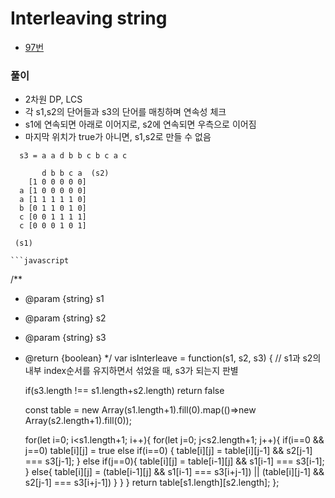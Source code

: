 # Interleaving string
 - [97번](https://leetcode.com/problems/interleaving-string/)


### 풀이
  - 2차원 DP, LCS
  - 각 s1,s2의 단어들과 s3의 단어를 매칭하며 연속성 체크
  - s1에 연속되면 아래로 이어지로, s2에 연속되면 우측으로 이어짐
  - 마지막 위치가 true가 아니면, s1,s2로 만들 수 없음

```
  s3 = a a d b b c b c a c

       d b b c a  (s2)
    [1 0 0 0 0 0]
  a [1 0 0 0 0 0]
  a [1 1 1 1 1 0]
  b [0 1 1 0 1 0]
  c [0 0 1 1 1 1]
  c [0 0 0 1 0 1]

 (s1)

```
    ```javascript
  /**
   * @param {string} s1
   * @param {string} s2
   * @param {string} s3
   * @return {boolean}
   */
  var isInterleave = function(s1, s2, s3) {
      // s1과 s2의 내부 index순서를 유지하면서 섞었을 때, s3가 되는지 판별

      if(s3.length !== s1.length+s2.length) return false

      const table = new Array(s1.length+1).fill(0).map(()=>new Array(s2.length+1).fill(0));

      for(let i=0; i<s1.length+1; i++){
          for(let j=0; j<s2.length+1; j++){
              if(i==0 && j==0) table[i][j] = true
              else if(i==0) {
                table[i][j] = table[i][j-1] && s2[j-1] === s3[j-1];
              }
              else if(j==0){
                table[i][j] = table[i-1][j] && s1[i-1] === s3[i-1];
              }
              else{
                  table[i][j] = (table[i-1][j] && s1[i-1] === s3[i+j-1]) || (table[i][j-1] && s2[j-1] === s3[i+j-1])
              }
          }
      }
      return table[s1.length][s2.length];
  };
  ```
